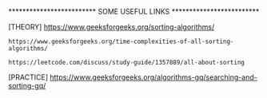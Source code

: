 *************************  SOME USEFUL LINKS  *************************

[THEORY]
    https://www.geeksforgeeks.org/sorting-algorithms/

    https://www.geeksforgeeks.org/time-complexities-of-all-sorting-algorithms/

    https://leetcode.com/discuss/study-guide/1357889/all-about-sorting

[PRACTICE]
    https://www.geeksforgeeks.org/algorithms-gq/searching-and-sorting-gq/


